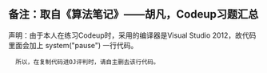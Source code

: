 ## 备注：取自《算法笔记》——胡凡，Codeup习题汇总


声明：由于本人在练习Codeup时，采用的编译器是Visual Studio 2012，故代码里面会加上 system("pause") 一行代码。
      
      所以，在复制代码进OJ评判时，请自主删去该行代码。
      
